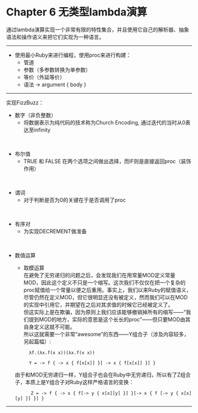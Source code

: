 # Chapter 6 无类型lambda演算

通过lambda演算实现一个非常有限的特性集合，并且使用它自己的解析器、抽象语法和操作语义来把它们实现为一种语言。

---

- 使用最小Ruby来进行编程，使用proc来进行构建：
	- 管道
	- 参数（多参数转换为单参数）
	- 等价（外延等价）
	- 语法 -> argument { body }

---

实现FizzBuzz：


- 数字（非负整数）
	- 将数据表示为纯代码的技术称为Church Encoding, 通过迭代的当时从0表达至infinity  
<br>

- 布尔值
	- TRUE 和 FALSE 在两个选项之间做出选择，而IF则是直接返回proc（装饰作用）  
<br>

- 谓词 
	- 对于判断是否为0的关键在于是否调用了proc  
<br>
	  

- 有序对  
	- 为实现DECREMENT做准备   
<br>

- 数值运算
 	- 取模运算  
 	在避免了无穷递归的问题之后，会发现我们在用常量MOD定义常量MOD，因此这个定义不只是一个缩写。这次我们不仅仅在把一个复杂的proc赋值给一个常量以便之后重用。事实上，我们以来Ruby的赋值语义，尽管仍然在定义MOD，但它很明显还没有被定义，然而我们可以在MOD的实现中引用它，并期望在之后对其求值的时候它已经被定义了。  
	但这实际上是在欺骗，因为原则上我们应该能够撤销掉所有的缩写——“我们提到MOD的地方，实际的意思是这个长长的proc”——但只要MOD由其自身定义这就不可能。  
	所以这就需要一个非常“awesome”的东西——Y组合子（涉及内容较多，另起篇幅）:		
	
			λf.(λx.f(x x))(λx.f(x x))  
			
			Y = -> f { -> x { f[x[x]] }[ -> x { f[x[x]] }] }
		

	由于和MOD无穷递归一样，Y组合子也会在Ruby中无穷递归，所以有了Z组合子，本质上是Y组合子对Ruby这样严格语言的变换：
	
			Z = -> f { -> x { f[-> y { x[x][y] }] }[-> x { f [-> y { x[x][y] }] }] }

			
---